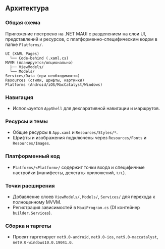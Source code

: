 ## Архитектура

### Общая схема
Приложение построено на .NET MAUI с разделением на слои UI, представлений и ресурсов, с платформенно-специфическим кодом в папке `Platforms/`.

```
UI (XAML Pages)
  └── Code-behind (.xaml.cs)
MVVM (планируется/опционально)
  ├── ViewModels/
  └── Models/
Services/Data (при необходимости)
Resources (стили, шрифты, картинки)
Platforms (Android/iOS/MacCatalyst/Windows)
```

### Навигация
- Используется `AppShell` для декларативной навигации и маршрутов.

### Ресурсы и темы
- Общие ресурсы в `App.xaml` и `Resources/Styles/*`.
- Шрифты и изображения подключены через `Resources/Fonts` и `Resources/Images`.

### Платформенный код
- `Platforms/<Platform>/` содержит точки входа и специфичные настройки (манифесты, делегаты приложений, т.п.).

### Точки расширения
- Добавление слоев `ViewModels/`, `Models/`, `Services/` для перехода к полноценному MVVM.
- Регистрация зависимостей в `MauiProgram.cs` (DI контейнер `builder.Services`).

### Сборка и таргеты
- Проект таргетирует `net9.0-android`, `net9.0-ios`, `net9.0-maccatalyst`, `net9.0-windows10.0.19041.0`.


